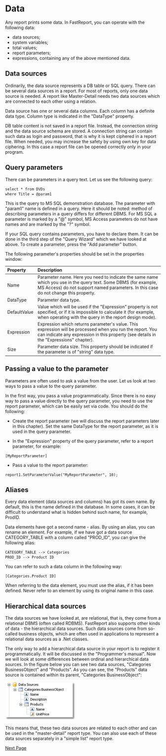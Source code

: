 # Data
Any report prints some data. In FastReport, you can operate with the following data:
 
- data sources;
- system variables;
- total values;
- report parameters;
- expressions, containing any of the above mentioned data.

## Data sources

Ordinarily, the data source represents a DB table or SQL query. There can be several data sources in a report. For most of reports, only one data source is needed. A report like Master-Detail needs two data sources which are connected to each other using a relation.
 
Data source has one or several data columns. Each column has a definite data type. Column type is indicated in the "DataType" property.

DB table content is not saved in a report file. Instead, the connection string and the data source schema are stored. A connection string can contain such data as login and password, that is why it is kept ciphered in a report file. When needed, you may increase the safety by using own key for data ciphering. In this case a report file can be opened correctly only in your program. 

## Query parameters

There can be parameters in a query text. Let us see the following query:
 
```
select * from DVDs
where Title = @param1
```

This is the query to MS SQL demonstration database. The parameter with "param1" name is defined in a query. Here it should be noted: method of describing parameters in a query differs for different DBMS. For MS SQL a parameter is marked by a "@" symbol, MS Access parameters do not have names and are marked by the "?" symbol.

If your SQL query contains parameters, you have to declare them. It can be done in the third step of the "Query Wizard" which we have looked at above. To create a parameter, press the "Add parameter" button.

The following parameter's properties should be set in the properties window:
 
| Property | Description | 
|:-|:-|
| Name | Parameter name. Here you need to indicate the same name which you use in the query text. Some DBMS (for example, MS Access) do not support named parameters. In this case do not change this property. |
| DataType | Parameter data type. |
| DefaultValue | Value which will be used if the "Expression" property is not specified, or if it is impossible to calculate it (for example, when operating with the query in the report design mode). |
| Expression | Expression which returns parameter's value. This expression will be processed when you run the report. You can indicate any expression in this property (see details in the "Expressions" chapter). |
| Size | Parameter data size. This property should be indicated if the parameter is of "string" data type. |

## Passing a value to the parameter

Parameters are often used to ask a value from the user. Let us look at two ways to pass a value to the query parameter.

In the first way, you pass a value programmatically. Since there is no easy way to pass a value directly to the query parameter, you need to use the report parameter, which can be easily set via code. You should do the following:

- Create the report parameter (we will discuss the report parameters later in this chapter). Set the same DataType for the report parameter, as it is used in the query parameter.

- In the "Expression" property of the query parameter, refer to a report parameter, for example:

```
[MyReportParameter]
```

- Pass a value to the report parameter:

```
report1.SetParameterValue("MyReportParameter", 10);
```

## Aliases

Every data element (data sources and columns) has got its own name. By default, this is the name defined in the database. In some cases, it can be difficult to understand what is hidden behind such name, for example, ProdID.

Data elements have got a second name - alias. By using an alias, you can rename an element. For example, if we have got a data source CATEGORY_TABLE with a column called "PROD_ID", you can give the following alias:

```
CATEGORY_TABLE --> Categories
PROD_ID --> Product ID
```

You can refer to such a data column in the following way:

```
[Categories.Product ID]
```

When referring to the data element, you must use the alias, if it has been defined. Never refer to an element by using its original name in this case. 

## Hierarchical data sources

The data sources we have looked at, are relational, that is, they come from a relational DBMS (often called RDBMS). FastReport also supports other kinds of data - the hierarchical data sources. Such data sources come from so-called business objects, which are often used in applications to represent a relational data sources as a .Net classes.

The only way to add a hierarchical data source in your report is to register it programmatically. It will be discussed in the "Programmer's manual". Now we will look at some differences between ordinal and hierarchical data sources. In the figure below you can see two data sources, "Categories BusinessObject" and "Products". As you can see, the "Products" data source is contained within its parent, "Categories BusinessObject":

![](images/businessobject.png)

This means that, these two data sources are related to each other and can be used in the "master-detail" report type. You can also use each of these data sources separately in a "simple list" report type.

[Next Page](Expressions.md)